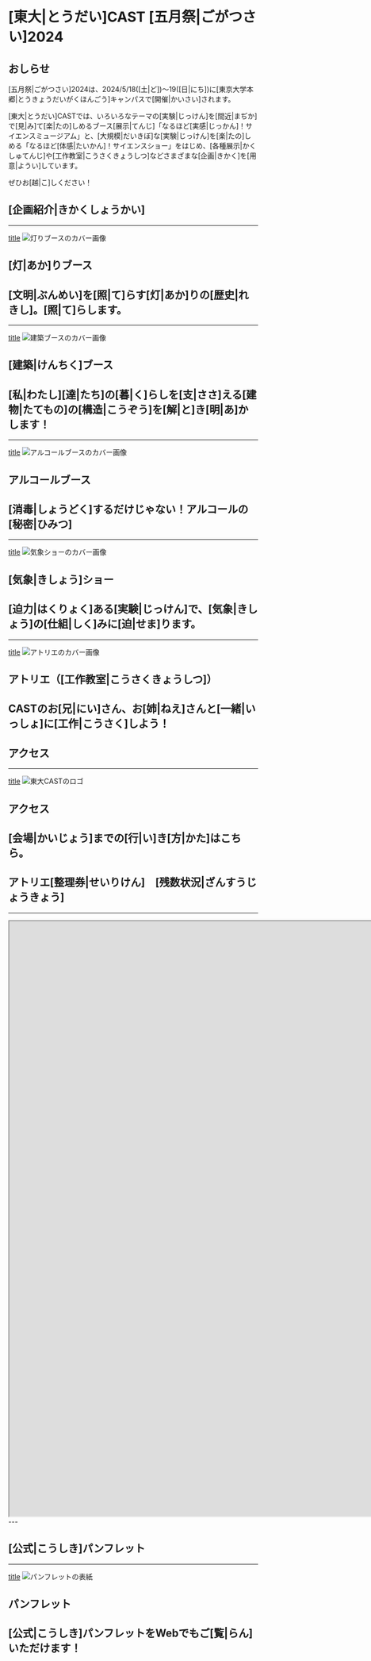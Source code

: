 # [東大|とうだい]CAST [五月祭|ごがつさい]2024

## おしらせ

[五月祭|ごがつさい]2024は、2024/5/18([土|ど])〜19([日|にち])に[東京大学本郷|とうきょうだいがくほんごう]キャンパスで[開催|かいさい]されます。

[東大|とうだい]CASTでは、いろいろなテーマの[実験|じっけん]を[間近|まぢか]で[見|み]て[楽|たの]しめるブース[展示|てんじ]「なるほど[実感|じっかん]！サイエンスミュージアム」と、[大規模|だいきぼ]な[実験|じっけん]を[楽|たの]しめる「なるほど[体感|たいかん]！サイエンスショー」をはじめ、[各種展示|かくしゅてんじ]や[工作教室|こうさくきょうしつ]などさまざまな[企画|きかく]を[用意|ようい]しています。

ぜひお[越|こ]しください！

## [企画紹介|きかくしょうかい]

---
[title](light)
![灯りブースのカバー画像](/img/toppage/灯り_top.png)
## [灯|あか]りブース
[文明|ぶんめい]を[照|て]らす[灯|あか]りの[歴史|れきし]。[照|て]らします。
---
---
[title](architecture)
![建築ブースのカバー画像](/img/toppage/建築_top.png)
## [建築|けんちく]ブース
[私|わたし][達|たち]の[暮|く]らしを[支|ささ]える[建物|たてもの]の[構造|こうぞう]を[解|と]き[明|あ]かします！
---
---
[title](alcohol)
![アルコールブースのカバー画像](/img/toppage/アルコール_top.png)
## アルコールブース
[消毒|しょうどく]するだけじゃない！アルコールの[秘密|ひみつ]
---
---
[title](weather)
![気象ショーのカバー画像](/img/toppage/気象_top.png)
## [気象|きしょう]ショー
[迫力|はくりょく]ある[実験|じっけん]で、[気象|きしょう]の[仕組|しく]みに[迫|せま]ります。
---
---
[title](atelier)
![アトリエのカバー画像](/img/toppage/アトリエ_top.png)
## アトリエ（[工作教室|こうさくきょうしつ]）
CASTのお[兄|にい]さん、お[姉|ねえ]さんと[一緒|いっしょ]に[工作|こうさく]しよう！
---

## アクセス

---
[title](access)
![東大CASTのロゴ](/img/sponsors/utcast.gif)
## アクセス
[会場|かいじょう]までの[行|い]き[方|かた]はこちら。
---

## アトリエ[整理券|せいりけん]　[残数状況|ざんすうじょうきょう]

---
<iframe width=2000 height=1200 src="https://docs.google.com/spreadsheets/d/e/2PACX-1vTdG8YaRLg1z6XoPRbUUU4geb52UJyzwxc35pQ19jZb0k8W-qPZbbuWCiDTw4Dqej89CkvlG6dR0jJi/pubhtml?gid=0&amp;single=true&amp;widget=true&amp;headers=false"></iframe>
---


## [公式|こうしき]パンフレット

---
[title](pamphlet)
![パンフレットの表紙](/img/pamphlet/pamphlet.png)
## パンフレット
[公式|こうしき]パンフレットをWebでもご[覧|らん]いただけます！
---